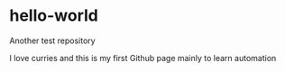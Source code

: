 # hello-world
Another test repository

I love curries and this is my first Github page mainly to learn automation
